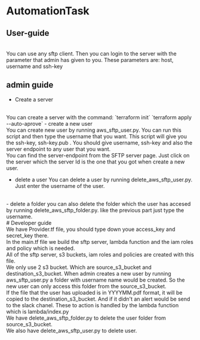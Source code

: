 # AutomationTask

## User-guide
<br>
You can use any sftp client. Then you can login to the server with the parameter that admin has given to you. These parameters are:
host, username and ssh-key


## admin guide
- Create a server
<br>
You can create a server with the command:
`terraform init`
`terraform apply --auto-aprove`
- create a new user
<br>
You can create new user by running aws_sftp_user.py. You can run this script and then type the username that you want.
This script will give you the ssh-key, ssh-key.pub .
You should give username, ssh-key and also the server endpoint to any user that you want.
<br>
You can find the server-endpoint from the SFTP server page. Just click on the server which the server Id is the one that you got when create a new user.

- delete a user
You can delete a user by running delete_aws_sftp_user.py.
Just enter the username of the user.
<br>
- delete a folder
you can also delete the folder which the user has accesed by running delete_aws_sftp_folder.py.
like the previous part just type the username.
<br>
# Developer guide
<br>
We have Provider.tf file, you should type down youe access_key and secret_key there.
<br>
In the main.tf file we build the sftp server, lambda function and the iam roles and policy which is needed. 
<br>
All of the sftp server, s3 buckets, iam roles and policies are created with this file.
<br>
We only use 2 s3 bucket. Which are source_s3_bucket and destination_s3_bucket. When admin creates a new user by running aws_sftp_user.py a folder with username name would be created. 
So the new user can only access this folder from the source_s3_bucket.
<br>
If the file that the user has uploaded is in YYYYMM.pdf format, it will be copied to the destination_s3_bucket. And if it didn't an alert would be send to the slack chanel. These to action is handled by the lambda function which is lambda/index.py 
<br>
We have delete_aws_sftp_folder.py to delete the user folder from source_s3_bucket.
<br>
We also have delete_aws_sftp_user.py to delete user.